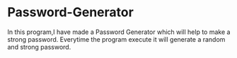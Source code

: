 # Password-Generator
In this program,I have made a Password Generator which will help to make a strong password.
Everytime the program execute it will generate a random and strong password.
